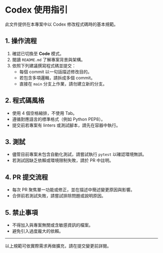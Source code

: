 # Codex 使用指引

此文件提供在本專案中以 Codex 修改程式碼時的基本規範。

## 1. 操作流程
1. 確認已切換至 **Code** 模式。
2. 閱讀 `README.md` 了解專案背景與架構。
3. 依照下列建議撰寫程式碼並提交：
    - 每個 commit 以一句話描述修改目的。
    - 若包含多項邏輯，請拆成多個 commit。
    - 直接在 `main` 分支上作業，請勿建立新的分支。

## 2. 程式碼風格
- 使用 4 個空格縮排，不使用 Tab。
- 遵循對應語言的標準格式（例如 Python PEP8）。
- 提交前若專案有 linters 或測試腳本，請先在容器中執行。

## 3. 測試
- 儘管目前專案未包含自動化測試，請嘗試執行 `pytest` 以確認環境無誤。
- 若測試因缺乏依賴或環境限制失敗，請於 PR 中註明。

## 4. PR 提交流程
- 每次 PR 聚焦單一功能或修正，並在描述中簡述變更原因與影響。
- 合併前若測試失敗，請嘗試排除問題或說明原因。

## 5. 禁止事項
- 不得加入與專案無關或含敏感資訊的檔案。
- 避免引入過度龐大的依賴。

---

以上規範可依實際需求再做擴充，請在提交變更前詳閱。 
